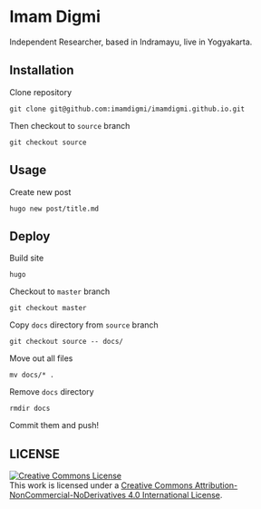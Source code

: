 # Imam Digmi
Independent Researcher, based in Indramayu, live in Yogyakarta.

## Installation
Clone repository
```
git clone git@github.com:imamdigmi/imamdigmi.github.io.git
```

Then checkout to `source` branch
```
git checkout source
```
## Usage
Create new post
```
hugo new post/title.md
```

## Deploy
Build site
```
hugo
```

Checkout to `master` branch
```
git checkout master
```

Copy `docs` directory from `source` branch  
```
git checkout source -- docs/
```

Move out all files
```
mv docs/* .
```

Remove `docs` directory
```
rmdir docs
```

Commit them and push!

## LICENSE
<a rel="license" href="http://creativecommons.org/licenses/by-nc-nd/4.0/"><img alt="Creative Commons License" style="border-width:0" src="https://i.creativecommons.org/l/by-nc-nd/4.0/88x31.png" /></a><br />This work is licensed under a <a rel="license" href="http://creativecommons.org/licenses/by-nc-nd/4.0/">Creative Commons Attribution-NonCommercial-NoDerivatives 4.0 International License</a>.